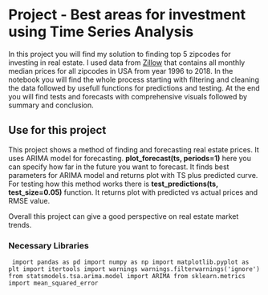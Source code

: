 
# Project - Best areas for investment using Time Series Analysis

In this project you will find my solution to finding top 5 zipcodes for investing in real estate. I used data from [Zillow](https://www.zillow.com/research/data/) that contains all monthly median prices for all zipcodes in USA from year 1996 to 2018. In the notebook you will find the whole process starting with filtering and cleaning the data followed by usefull functions for predictions and testing. At the end you will find tests and forecasts with comprehensive visuals followed by summary and conclusion.


## Use for this project

This project shows a method of finding and forecasting real estate prices. It uses ARIMA model for forecasting. 
**plot_forecast(ts, periods=1)** here you can specify how far in the future you want to forecast. It finds best parameters for ARIMA model and returns plot with TS plus predicted curve.
For testing how this method works there is **test_predictions(ts, test_size=0.05)** function. It returns plot with predicted vs actual prices and RMSE value.

Overall this project can give a good perspective on real estate market trends.


### Necessary Libraries 
`
import pandas as pd
import numpy as np
import matplotlib.pyplot as plt
import itertools
import warnings
warnings.filterwarnings('ignore')
from statsmodels.tsa.arima.model import ARIMA
from sklearn.metrics import mean_squared_error`



